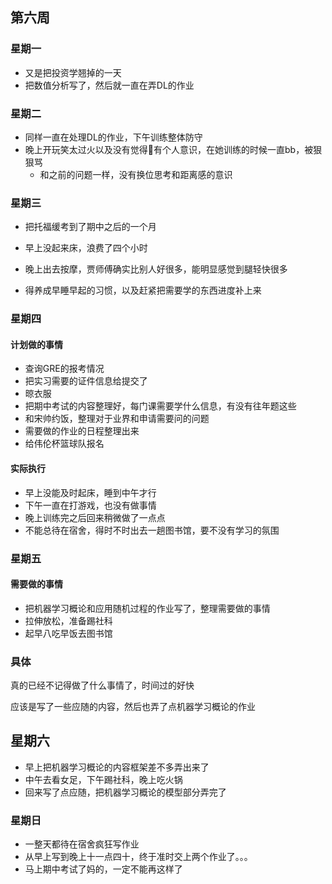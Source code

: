 ## 第六周

### 星期一

- 又是把投资学翘掉的一天
- 把数值分析写了，然后就一直在弄DL的作业

### 星期二

- 同样一直在处理DL的作业，下午训练整体防守
- 晚上开玩笑太过火以及没有觉得🐻有个人意识，在她训练的时候一直bb，被狠狠骂
  - 和之前的问题一样，没有换位思考和距离感的意识

### 星期三

- 把托福缓考到了期中之后的一个月
- 早上没起来床，浪费了四个小时

- 晚上出去按摩，贾师傅确实比别人好很多，能明显感觉到腿轻快很多
- 得养成早睡早起的习惯，以及赶紧把需要学的东西进度补上来

### 星期四

#### 计划做的事情

- 查询GRE的报考情况
- 把实习需要的证件信息给提交了
- 晾衣服
- 把期中考试的内容整理好，每门课需要学什么信息，有没有往年题这些
- 和宋帅约饭，整理对于业界和申请需要问的问题
- 需要做的作业的日程整理出来
- 给伟伦杯篮球队报名

#### 实际执行

- 早上没能及时起床，睡到中午才行
- 下午一直在打游戏，也没有做事情
- 晚上训练完之后回来稍微做了一点点
- 不能总待在宿舍，得时不时出去一趟图书馆，要不没有学习的氛围

### 星期五

#### 需要做的事情

- 把机器学习概论和应用随机过程的作业写了，整理需要做的事情
- 拉伸放松，准备踢社科
- 起早八吃早饭去图书馆

### 具体

真的已经不记得做了什么事情了，时间过的好快

应该是写了一些应随的内容，然后也弄了点机器学习概论的作业

## 星期六

- 早上把机器学习概论的内容框架差不多弄出来了
- 中午去看女足，下午踢社科，晚上吃火锅
- 回来写了点应随，把机器学习概论的模型部分弄完了

### 星期日

- 一整天都待在宿舍疯狂写作业
- 从早上写到晚上十一点四十，终于准时交上两个作业了。。。
- 马上期中考试了妈的，一定不能再这样了